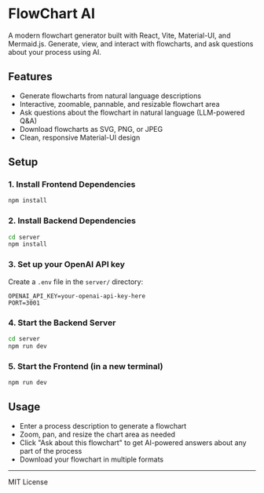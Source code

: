 # FlowChart AI

A modern flowchart generator built with React, Vite, Material-UI, and Mermaid.js. Generate, view, and interact with flowcharts, and ask questions about your process using AI.

## Features
- Generate flowcharts from natural language descriptions
- Interactive, zoomable, pannable, and resizable flowchart area
- Ask questions about the flowchart in natural language (LLM-powered Q&A)
- Download flowcharts as SVG, PNG, or JPEG
- Clean, responsive Material-UI design

## Setup

### 1. Install Frontend Dependencies
```bash
npm install
```

### 2. Install Backend Dependencies
```bash
cd server
npm install
```

### 3. Set up your OpenAI API key
Create a `.env` file in the `server/` directory:
```
OPENAI_API_KEY=your-openai-api-key-here
PORT=3001
```

### 4. Start the Backend Server
```bash
cd server
npm run dev
```

### 5. Start the Frontend (in a new terminal)
```bash
npm run dev
```

## Usage
- Enter a process description to generate a flowchart
- Zoom, pan, and resize the chart area as needed
- Click "Ask about this flowchart" to get AI-powered answers about any part of the process
- Download your flowchart in multiple formats

---
MIT License
